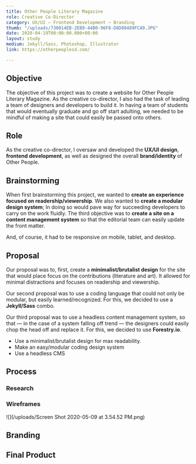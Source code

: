 ```yaml
---
title: Other People Literary Magazine
role: Creative Co-Director
category: UX/UI — Frontend Development — Branding
thumb: "/uploads/730014EB-2EB9-44B0-96F8-D8D80489FCA9.JPG"
date: 2020-04-19T00:00:00.000+00:00
layout: study
medium: Jekyll/Sass, Photoshop, Illustrator
link: https://otherpeoplesd.com/

---
```

## Objective

The objective of this project was to create a website for Other People Literary Magazine. As the creative co-director, I also had the task of leading a team of designers and developers to build it. In having a team of students that would eventually graduate and go off start adulting, we needed to be mindful of making a site that could easily be passed onto others.

## Role

As the creative co-director, I oversaw and developed the **UX/UI design**, **frontend development**, as well as designed the overall **brand/identity** of Other People.

## Brainstorming

When first brainstorming this project, we wanted to **create an experience focused on readership/viewership**. We also wanted to **create a modular design system**; In doing so would pave way for succeeding developers to carry on the work fluidly. The third objective was to **create a site on a content management system** so that the editorial team can easily update the front matter.

And, of course, it had to be responsive on mobile, tablet, and desktop.

## Proposal

Our proposal was to, first, create a **minimalist/brutalist design** for the site that would place focus on the contributions (literature and art). It allowed for minimal distractions and focuses on readership and viewership.

Our second proposal was to use a coding language that could not only be modular, but easily learned/recognized. For this, we decided to use a **Jekyll/Sass** combo.

Our third proposal was to use a headless content management system, so that — in the case of a system falling off trend — the designers could easily chop the head off and replace it. For this, we decided to use **Forestry.io**.

* Use a minimalist/brutalist design for max readability.
* Make an easy/modular coding design system
* Use a headless CMS

## Process

### Research

### Wireframes

![](/uploads/Screen Shot 2020-05-09 at 3.54.52 PM.png)

## Branding

## Final Product